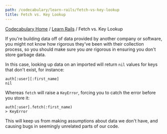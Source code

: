 ```yaml
---
path: /codecabulary/learn-rails/fetch-vs-key-lookup
title: Fetch vs. Key Lookup
---
```

[Codecabulary Home](/codecabulary) / [Learn Rails](/codecabulary/learn-rails) / Fetch vs. Key Lookup

<!-- ---title: Fetch vs. Key Lookup -->

If you're building data off of data provided by another company or software, you might not know how rigorous they've been with their collection process, so you should make sure you _are_ rigorous in ensuring you don't store garbage data.

In this case, looking up data on an imported will return `nil` values for keys that don't exist, for instance:

	auth[:user][:first_name]
	nil
	
Whereas `fetch` will raise a `KeyError`, forcing you to catch the error before you store it:

	auth[:user].fetch(:first_name)
	> KeyError
	
This will keep us from making assumptions about data we don't have, and causing bugs in seemingly unrelated parts of our code.
